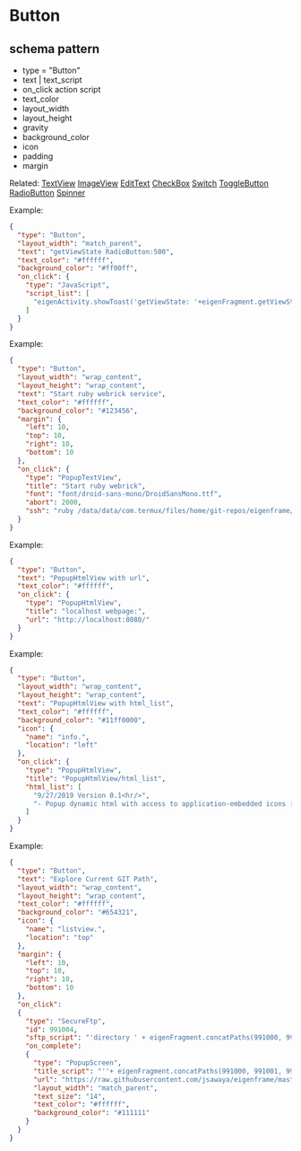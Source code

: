 # Button
## schema pattern

* type = "Button"
* text | text_script
* on_click action script
* text_color
* layout_width
* layout_height
* gravity
* background_color
* icon
* padding 
* margin

Related:
[TextView](TextView.md) 
[ImageView](ImageView.md) 
[EditText](EditText.md) 
[CheckBox](CheckBox.md) 
[Switch](Switch.md) 
[ToggleButton](ToggleButton.md) 
[RadioButton](RadioButton.md) 
[Spinner](Spinner.md) 


Example:
```json
{
  "type": "Button",
  "layout_width": "match_parent",
  "text": "getViewState RadioButton:500",
  "text_color": "#ffffff",
  "background_color": "#ff00ff",
  "on_click": {
    "type": "JavaScript",
    "script_list": [
      "eigenActivity.showToast('getViewState: '+eigenFragment.getViewState(500))"
    ]
  }
}
```

Example:
```json
{
  "type": "Button",
  "layout_width": "wrap_content",
  "layout_height": "wrap_content",
  "text": "Start ruby webrick service",
  "text_color": "#ffffff",
  "background_color": "#123456",
  "margin": {
    "left": 10,
    "top": 10,
    "right": 10,
    "bottom": 10
  },
  "on_click": {
    "type": "PopupTextView",
    "title": "Start ruby webrick",
    "font": "font/droid-sans-mono/DroidSansMono.ttf",
    "abort": 2000,
    "ssh": "ruby /data/data/com.termux/files/home/git-repos/eigenframe/cgi-bin/sys-webrick.rb > ruby-webrick.out 2> ruby-webrick.log &"
  }
}
```


Example:
```json
{
  "type": "Button",
  "text": "PopupHtmlView with url",
  "text_color": "#ffffff",
  "on_click": {
    "type": "PopupHtmlView",
    "title": "localhost webpage:",
    "url": "http://localhost:8080/"
  }
}
```

Example:
```json
{
  "type": "Button",
  "layout_width": "wrap_content",
  "layout_height": "wrap_content",
  "text": "PopupHtmlView with html_list",
  "text_color": "#ffffff",
  "background_color": "#11ff0000",
  "icon": {
    "name": "info.",
    "location": "left"
  },
  "on_click": {
    "type": "PopupHtmlView",
    "title": "PopupHtmlView/html_list",
    "html_list": [
      "9/27/2019 Version 0.1<hr/>",
      "- Popup dynamic html with access to application-embedded icons [<img src='info.jpg'>]"
    ]
  }
}
```

Example:
```json
{
  "type": "Button",
  "text": "Explore Current GIT Path",
  "layout_width": "wrap_content",
  "layout_height": "wrap_content",
  "text_color": "#ffffff",
  "background_color": "#654321",
  "icon": {
    "name": "listview.",
    "location": "top"
  },
  "margin": {
    "left": 10,
    "top": 10,
    "right": 10,
    "bottom": 10
  },
  "on_click":
  {
    "type": "SecureFtp",
    "id": 991004,
    "sftp_script": "'directory ' + eigenFragment.concatPaths(991000, 991001, 991002)",
    "on_complete":
    {
      "type": "PopupScreen",
      "title_script": "''+ eigenFragment.concatPaths(991000, 991001, 991002)",
      "url": "https://raw.githubusercontent.com/jsawaya/eigenframe/master/web/frames/ssh-git-admin-listview.json",
      "layout_width": "match_parent",
      "text_size": "14",
      "text_color": "#ffffff",
      "background_color": "#111111"
    }
  }
}
```
